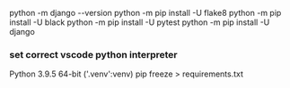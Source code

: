 python -m django --version
python -m pip install -U flake8
python -m pip install -U black
python -m pip install -U pytest
python -m pip install -U django

### set correct vscode python interpreter

Python 3.9.5 64-bit ('.venv':venv)
pip freeze > requirements.txt
